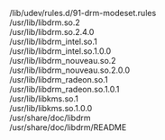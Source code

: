 /lib/udev/rules.d/91-drm-modeset.rules  
/usr/lib/libdrm.so.2  
/usr/lib/libdrm.so.2.4.0  
/usr/lib/libdrm\_intel.so.1  
/usr/lib/libdrm\_intel.so.1.0.0  
/usr/lib/libdrm\_nouveau.so.2  
/usr/lib/libdrm\_nouveau.so.2.0.0  
/usr/lib/libdrm\_radeon.so.1  
/usr/lib/libdrm\_radeon.so.1.0.1  
/usr/lib/libkms.so.1  
/usr/lib/libkms.so.1.0.0  
/usr/share/doc/libdrm  
/usr/share/doc/libdrm/README  
